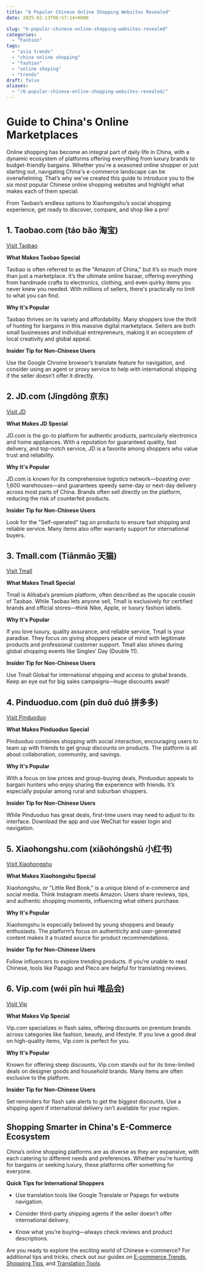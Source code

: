 ```yaml
---
title: "6 Popular Chinese Online Shopping Websites Revealed"
date: 2025-02-13T06:57:14+0000

slug: "6-popular-chinese-online-shopping-websites-revealed"
categories:
  - "Fashion"
tags:
  - "asia trends"
  - "china online shopping"
  - "fashion"
  - "online shoping"
  - "trends"
draft: false
aliases:
  - "/6-popular-chinese-online-shopping-websites-revealed/"
---
```

# Guide to China's Online Marketplaces

Online shopping has become an integral part of daily life in China, with a dynamic ecosystem of platforms offering everything from luxury brands to budget-friendly bargains. Whether you're a seasoned online shopper or just starting out, navigating China's e-commerce landscape can be overwhelming. That’s why we’ve created this guide to introduce you to the six most popular Chinese online shopping websites and highlight what makes each of them special.

From Taobao’s endless options to Xiaohongshu’s social shopping experience, get ready to discover, compare, and shop like a pro!

## 1. **Taobao.com (táo bǎo 淘宝)**

[Visit Taobao](http://taobao.com)

**What Makes Taobao Special**

Taobao is often referred to as the "Amazon of China," but it’s so much more than just a marketplace. It’s the ultimate online bazaar, offering everything from handmade crafts to electronics, clothing, and even quirky items you never knew you needed. With millions of sellers, there's practically no limit to what you can find.

**Why It's Popular**

Taobao thrives on its variety and affordability. Many shoppers love the thrill of hunting for bargains in this massive digital marketplace. Sellers are both small businesses and individual entrepreneurs, making it an ecosystem of local creativity and global appeal.

**Insider Tip for Non-Chinese Users**

Use the Google Chrome browser’s translate feature for navigation, and consider using an agent or proxy service to help with international shipping if the seller doesn’t offer it directly.

## 2. **JD.com (Jīngdōng 京东)**

[Visit JD](http://jd.com)

**What Makes JD Special**

JD.com is the go-to platform for authentic products, particularly electronics and home appliances. With a reputation for guaranteed quality, fast delivery, and top-notch service, JD is a favorite among shoppers who value trust and reliability.

**Why It's Popular**

JD.com is known for its comprehensive logistics network—boasting over 1,600 warehouses—and guarantees speedy same-day or next-day delivery across most parts of China. Brands often sell directly on the platform, reducing the risk of counterfeit products.

**Insider Tip for Non-Chinese Users**

Look for the "Self-operated" tag on products to ensure fast shipping and reliable service. Many items also offer warranty support for international buyers.

## 3. **Tmall.com (Tiānmāo 天猫)**

[Visit Tmall](http://tmall.com)

**What Makes Tmall Special**

Tmall is Alibaba’s premium platform, often described as the upscale cousin of Taobao. While Taobao lets anyone sell, Tmall is exclusively for certified brands and official stores—think Nike, Apple, or luxury fashion labels.

**Why It's Popular**

If you love luxury, quality assurance, and reliable service, Tmall is your paradise. They focus on giving shoppers peace of mind with legitimate products and professional customer support. Tmall also shines during global shopping events like Singles’ Day (Double 11).

**Insider Tip for Non-Chinese Users**

Use Tmall Global for international shipping and access to global brands. Keep an eye out for big sales campaigns—huge discounts await!

## 4. **Pinduoduo.com (pīn duō duō 拼多多)**

[Visit Pinduoduo](http://pinduoduo.com)

**What Makes Pinduoduo Special**

Pinduoduo combines shopping with social interaction, encouraging users to team up with friends to get group discounts on products. The platform is all about collaboration, community, and savings.

**Why It's Popular**

With a focus on low prices and group-buying deals, Pinduoduo appeals to bargain hunters who enjoy sharing the experience with friends. It’s especially popular among rural and suburban shoppers.

**Insider Tip for Non-Chinese Users**

While Pinduoduo has great deals, first-time users may need to adjust to its interface. Download the app and use WeChat for easier login and navigation.

## 5. **Xiaohongshu.com (xiǎohóngshū 小红书)**

[Visit Xiaohongshu](http://xiaohongshu.com)

**What Makes Xiaohongshu Special**

Xiaohongshu, or "Little Red Book," is a unique blend of e-commerce and social media. Think Instagram meets Amazon. Users share reviews, tips, and authentic shopping moments, influencing what others purchase.

**Why It's Popular**

Xiaohongshu is especially beloved by young shoppers and beauty enthusiasts. The platform’s focus on authenticity and user-generated content makes it a trusted source for product recommendations.

**Insider Tip for Non-Chinese Users**

Follow influencers to explore trending products. If you’re unable to read Chinese, tools like Papago and Pleco are helpful for translating reviews.

## 6. **Vip.com (wéi pǐn huì 唯品会)**

[Visit Vip](http://vip.com)

**What Makes Vip Special**

Vip.com specializes in flash sales, offering discounts on premium brands across categories like fashion, beauty, and lifestyle. If you love a good deal on high-quality items, Vip.com is perfect for you.

**Why It's Popular**

Known for offering steep discounts, Vip.com stands out for its time-limited deals on designer goods and household brands. Many items are often exclusive to the platform.

**Insider Tip for Non-Chinese Users**

Set reminders for flash sale alerts to get the biggest discounts. Use a shipping agent if international delivery isn’t available for your region.

## Shopping Smarter in China's E-Commerce Ecosystem

China’s online shopping platforms are as diverse as they are expansive, with each catering to different needs and preferences. Whether you're hunting for bargains or seeking luxury, these platforms offer something for everyone.

**Quick Tips for International Shoppers**

- Use translation tools like Google Translate or Papago for website navigation.

- Consider third-party shipping agents if the seller doesn’t offer international delivery.

- Know what you’re buying—always check reviews and product descriptions.

Are you ready to explore the exciting world of Chinese e-commerce? For additional tips and tricks, check out our guides on [E-commerce Trends](#), [Shopping Tips](#), and [Translation Tools](#).

##
